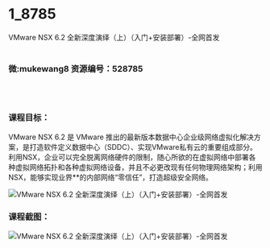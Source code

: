 # 1_8785
VMware NSX 6.2 全新深度演绎（上）（入门+安装部署）-全网首发
<br/></br>
<h3>微:mukewang8 资源编号：528785</h3>
<br/></br>
<h3>课程目标：</h3>
<p><a title="查看与 VMware NSX 6.2 相关的文章" target="_blank">VMware NSX 6.2</a> 是 VMware 推出的最新版本数据中心企业级网络虚拟化解决方案，是打造软件定义数据中心（SDDC）、实现VMware私有云的重要组成部分。利用NSX，企业可以完全脱离网络硬件的限制，随心所欲的在虚拟网络中部署各种虚拟网络拓扑和各种虚拟网络设备，并且不必更改现有任何物理网络架构；利用NSX，能够实现业界**的内部网络“零信任”，打造超级安全网络。</p>
<p><img src="https://www.ko996.com/wp-content/uploads/img/2019/11/356-48-300x225.jpg" alt="VMware NSX 6.2 全新深度演绎（上）（入门+安装部署）-全网首发"></p>
<h3>课程截图：</h3>
<p><img src="https://www.ko996.com/wp-content/uploads/img/2019/11/2-80.png" alt="VMware NSX 6.2 全新深度演绎（上）（入门+安装部署）-全网首发"></p>
